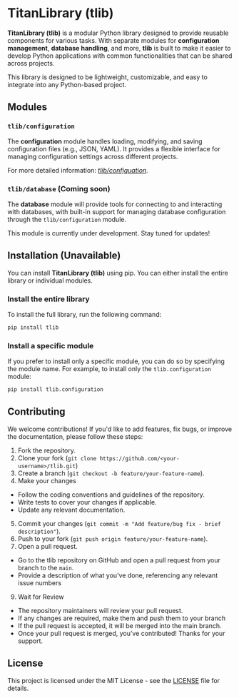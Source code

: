 # TitanLibrary (tlib)

**TitanLibrary (tlib)** is a modular Python library designed to provide reusable components for various tasks. With separate modules for **configuration management**, **database handling**, and more, **tlib** is built to make it easier to develop Python applications with common functionalities that can be shared across projects.

This library is designed to be lightweight, customizable, and easy to integrate into any Python-based project. 

## Modules

### `tlib/configuration`
The **configuration** module handles loading, modifying, and saving configuration files (e.g., JSON, YAML). It provides a flexible interface for managing configuration settings across different projects.

For more detailed information: [*tlib/configuation*](tlib/configuration/README.md).

### `tlib/database` (Coming soon)
The **database** module will provide tools for connecting to and interacting with databases, with built-in support for managing database configuration through the `tlib/configuration` module. 

This module is currently under development. Stay tuned for updates!

## Installation (Unavailable)

You can install **TitanLibrary (tlib)** using pip. You can either install the entire library or individual modules.

### Install the entire library
To install the full library, run the following command:

```bash
pip install tlib
```

### Install a specific module
If you prefer to install only a specific module, you can do so by specifying the module name. For example, to install only the `tlib.configuration` module:

```bash
pip install tlib.configuration
```

## Contributing

We welcome contributions! If you'd like to add features, fix bugs, or improve the documentation, please follow these steps:

1. Fork the repository.
2. Clone your fork (`git clone https://github.com/<your-username>/tlib.git`)
3. Create a branch (`git checkout -b feature/your-feature-name`).
4. Make your changes
 - Follow the coding conventions and guidelines of the repository.
 - Write tests to cover your changes if applicable.
 - Update any relevant documentation.
5. Commit your changes (`git commit -m "Add feature/bug fix - brief description"`).
6. Push to your fork (`git push origin feature/your-feature-name`).
7. Open a pull request.
 - Go to the tlib repository on GitHub and open a pull request from your branch to the `main`.
 - Provide a description of what you’ve done, referencing any relevant issue numbers
9. Wait for Review
 - The repository maintainers will review your pull request.
 - If any changes are required, make them and push them to your branch
 - If the pull request is accepted, it will be merged into the main branch.
 - Once your pull request is merged, you’ve contributed! Thanks for your support.

 
## License

This project is licensed under the MIT License - see the [LICENSE](LICENSE) file for details.
